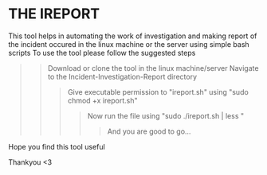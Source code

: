 # THE IREPORT #
This tool  helps in automating  the work of investigation and making  report of the incident occured in the linux machine or the server using simple bash scripts
To use the tool please follow the suggested steps 
>> Download or clone the tool in the linux machine/server
>> Navigate to the Incident-Investigation-Report directory
>>> Give executable permission to "ireport.sh"  using "sudo chmod +x ireport.sh"
>>>> Now run the file using "sudo ./ireport.sh | less "
>>>>> And you are good to go...

Hope you find this tool useful 

Thankyou <3
